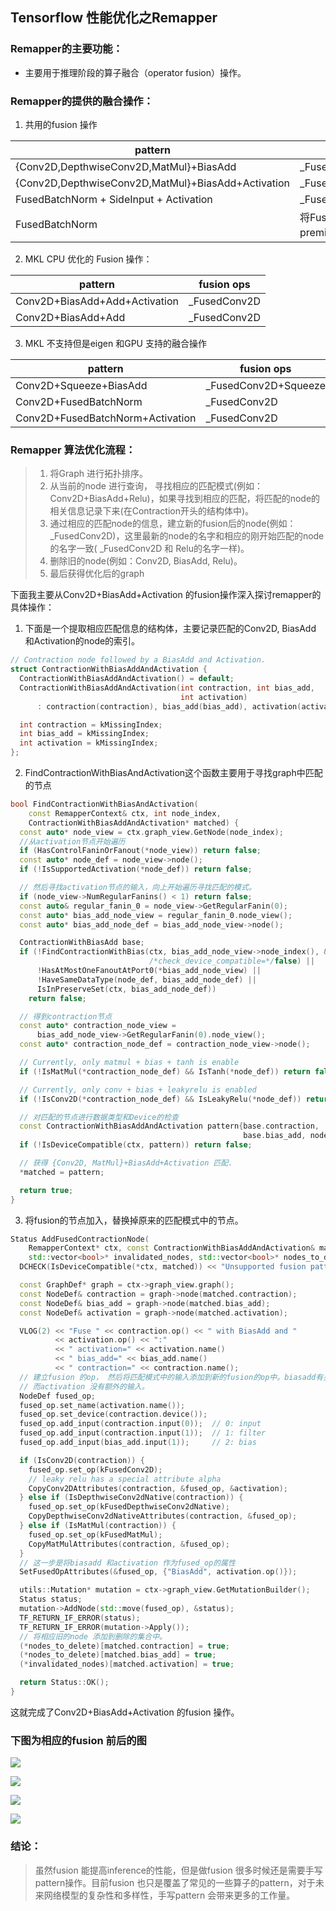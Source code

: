 ## Tensorflow 性能优化之Remapper

### Remapper的主要功能：

* 主要用于推理阶段的算子融合（operator  fusion）操作。

### Remapper的提供的融合操作：

1.  共用的fusion 操作

| pattern                                            | fusion ops                                              |
| -------------------------------------------------- | ------------------------------------------------------- |
| {Conv2D,DepthwiseConv2D,MatMul}+BiasAdd            | _Fused{Conv2D,DepthwiseConv2dNative,MatMul}             |
| {Conv2D,DepthwiseConv2D,MatMul}+BiasAdd+Activation | _Fused{Conv2D,DepthwiseConv2dNative,MatMul}             |
| FusedBatchNorm + SideInput + Activation            | _FusedBatchNormEx                                       |
| FusedBatchNorm                                     | 将FusedBatchNorm 拆分为Add Mul Rsqrt Sub premitive 算子 |

2. MKL CPU 优化的 Fusion 操作：

| pattern                       | fusion ops   |
| ----------------------------- | ------------ |
| Conv2D+BiasAdd+Add+Activation | _FusedConv2D |
| Conv2D+BiasAdd+Add            | _FusedConv2D |

3. MKL 不支持但是eigen 和GPU 支持的融合操作

| pattern                          | fusion ops           |
| -------------------------------- | -------------------- |
| Conv2D+Squeeze+BiasAdd           | _FusedConv2D+Squeeze |
| Conv2D+FusedBatchNorm            | _FusedConv2D         |
| Conv2D+FusedBatchNorm+Activation | _FusedConv2D         |

### Remapper 算法优化流程：

> 1.  将Graph 进行拓扑排序。
> 2. 从当前的node 进行查询， 寻找相应的匹配模式(例如：Conv2D+BiasAdd+Relu)，如果寻找到相应的匹配，将匹配的node的相关信息记录下来(在Contraction开头的结构体中)。
> 3. 通过相应的匹配node的信息，建立新的fusion后的node(例如：_FusedConv2D)，这里最新的node的名字和相应的刚开始匹配的node的名字一致( _FusedConv2D 和 Relu的名字一样)。
> 4.  删除旧的node(例如：Conv2D, BiasAdd, Relu)。
> 5.  最后获得优化后的graph

下面我主要从Conv2D+BiasAdd+Activation 的fusion操作深入探讨remapper的具体操作：

1. 下面是一个提取相应匹配信息的结构体，主要记录匹配的Conv2D, BiasAdd 和Activation的node的索引。

```c++
// Contraction node followed by a BiasAdd and Activation.
struct ContractionWithBiasAddAndActivation {
  ContractionWithBiasAddAndActivation() = default;
  ContractionWithBiasAddAndActivation(int contraction, int bias_add,
                                      int activation)
      : contraction(contraction), bias_add(bias_add), activation(activation) {}

  int contraction = kMissingIndex;
  int bias_add = kMissingIndex;
  int activation = kMissingIndex;
};
```

2. FindContractionWithBiasAndActivation这个函数主要用于寻找graph中匹配的节点

```c++
bool FindContractionWithBiasAndActivation(
    const RemapperContext& ctx, int node_index,
    ContractionWithBiasAddAndActivation* matched) {
  const auto* node_view = ctx.graph_view.GetNode(node_index);
  //从activation节点开始遍历
  if (HasControlFaninOrFanout(*node_view)) return false;
  const auto* node_def = node_view->node();
  if (!IsSupportedActivation(*node_def)) return false;

  // 然后寻找activation节点的输入，向上开始遍历寻找匹配的模式。
  if (node_view->NumRegularFanins() < 1) return false;
  const auto& regular_fanin_0 = node_view->GetRegularFanin(0);
  const auto* bias_add_node_view = regular_fanin_0.node_view();
  const auto* bias_add_node_def = bias_add_node_view->node();

  ContractionWithBiasAdd base;
  if (!FindContractionWithBias(ctx, bias_add_node_view->node_index(), &base,
                               /*check_device_compatible=*/false) ||
      !HasAtMostOneFanoutAtPort0(*bias_add_node_view) ||
      !HaveSameDataType(node_def, bias_add_node_def) ||
      IsInPreserveSet(ctx, bias_add_node_def))
    return false;

  // 得到contraction节点
  const auto* contraction_node_view =
      bias_add_node_view->GetRegularFanin(0).node_view();
  const auto* contraction_node_def = contraction_node_view->node();

  // Currently, only matmul + bias + tanh is enable
  if (!IsMatMul(*contraction_node_def) && IsTanh(*node_def)) return false;

  // Currently, only conv + bias + leakyrelu is enabled
  if (!IsConv2D(*contraction_node_def) && IsLeakyRelu(*node_def)) return false;

  // 对匹配的节点进行数据类型和Device的检查
  const ContractionWithBiasAddAndActivation pattern{base.contraction,
                                                    base.bias_add, node_index};
  if (!IsDeviceCompatible(ctx, pattern)) return false;

  // 获得 {Conv2D, MatMul}+BiasAdd+Activation 匹配.
  *matched = pattern;

  return true;
}
```

3. 将fusion的节点加入，替换掉原来的匹配模式中的节点。

```c++
Status AddFusedContractionNode(
    RemapperContext* ctx, const ContractionWithBiasAddAndActivation& matched,
    std::vector<bool>* invalidated_nodes, std::vector<bool>* nodes_to_delete) {
  DCHECK(IsDeviceCompatible(*ctx, matched)) << "Unsupported fusion pattern";

  const GraphDef* graph = ctx->graph_view.graph();
  const NodeDef& contraction = graph->node(matched.contraction);
  const NodeDef& bias_add = graph->node(matched.bias_add);
  const NodeDef& activation = graph->node(matched.activation);

  VLOG(2) << "Fuse " << contraction.op() << " with BiasAdd and "
          << activation.op() << ":"
          << " activation=" << activation.name()
          << " bias_add=" << bias_add.name()
          << " contraction=" << contraction.name();
  // 建立fusion 的op， 然后将匹配模式中的输入添加到新的fusion的op中。biasadd有另外的输入bias，
  // 而activation 没有额外的输入。
  NodeDef fused_op;
  fused_op.set_name(activation.name());
  fused_op.set_device(contraction.device());
  fused_op.add_input(contraction.input(0));  // 0: input
  fused_op.add_input(contraction.input(1));  // 1: filter
  fused_op.add_input(bias_add.input(1));     // 2: bias

  if (IsConv2D(contraction)) {
    fused_op.set_op(kFusedConv2D);
    // leaky relu has a special attribute alpha
    CopyConv2DAttributes(contraction, &fused_op, &activation);
  } else if (IsDepthwiseConv2dNative(contraction)) {
    fused_op.set_op(kFusedDepthwiseConv2dNative);
    CopyDepthwiseConv2dNativeAttributes(contraction, &fused_op);
  } else if (IsMatMul(contraction)) {
    fused_op.set_op(kFusedMatMul);
    CopyMatMulAttributes(contraction, &fused_op);
  }
  // 这一步是将biasadd 和activation 作为fused_op的属性
  SetFusedOpAttributes(&fused_op, {"BiasAdd", activation.op()});

  utils::Mutation* mutation = ctx->graph_view.GetMutationBuilder();
  Status status;
  mutation->AddNode(std::move(fused_op), &status);
  TF_RETURN_IF_ERROR(status);
  TF_RETURN_IF_ERROR(mutation->Apply());
  // 将相应旧的node 添加到删除的集合中。
  (*nodes_to_delete)[matched.contraction] = true;
  (*nodes_to_delete)[matched.bias_add] = true;
  (*invalidated_nodes)[matched.activation] = true;

  return Status::OK();
}
```

这就完成了Conv2D+BiasAdd+Activation 的fusion 操作。

### 下图为相应的fusion 前后的图

![](https://github.com/gyshi/blog/blob/master/tensorflow-study/img/Remapper_0.png)

![](https://github.com/gyshi/blog/blob/master/tensorflow-study/img/Remapper_1.png)

![](https://github.com/gyshi/blog/blob/master/tensorflow-study/img/Remapper_2.png)

![](https://github.com/gyshi/blog/blob/master/tensorflow-study/img/Remapper_3.png)


### 结论：

>   虽然fusion 能提高inference的性能，但是做fusion 很多时候还是需要手写pattern操作。目前fusion 也只是覆盖了常见的一些算子的pattern，对于未来网络模型的复杂性和多样性，手写pattern 会带来更多的工作量。

